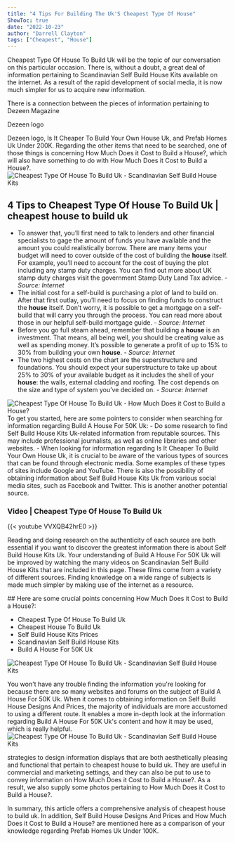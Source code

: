 ```yaml
---
title: "4 Tips For Building The Uk'S Cheapest Type Of House"
ShowToc: true 
date: "2022-10-23"
author: "Darrell Clayton" 
tags: ["Cheapest", "House"]
---
```


Cheapest Type Of House To Build Uk will be the topic of our conversation on this particular occasion. There is, without a doubt, a great deal of information pertaining to Scandinavian Self Build House Kits available on the internet. As a result of the rapid development of social media, it is now much simpler for us to acquire new information.

There is a connection between the pieces of information pertaining to Dezeen Magazine

Dezeen logo




Dezeen logo, Is It Cheaper To Build Your Own House Uk, and Prefab Homes Uk Under 200K. Regarding the other items that need to be searched, one of those things is concerning How Much Does it Cost to Build a House?, which will also have something to do with How Much Does it Cost to Build a House?.
<img loading="lazy" src="https://hips.hearstapps.com/vidthumb/57ddd782-a4f5-4b11-955b-71c5c1b99fe7/thumb_1280x720_00001_1573130832_4972.jpg?crop=0.872xw:0.775xh;0.119xw,0.117xh&resize=1200:*" onerror="this.onerror=null;this.src='https://blogger.googleusercontent.com/img/a/AVvXsEhe7F7TRXHtjiKvHb5vS7DmnxvpHiDyoYyYvm1nHB3Qp2_w3BnM6A2eq4v7FYxCC9bfZt3a9vIMtAYEKUiaDQbHMg-ViyGmRIj39MLp0bGFfgfYw1Dc9q_H-T0wiTm3l0Uq42dETrN9eC8aGJ9_IORZsxST1AcLR7np1koOfcc7tnHa4S8Mwz_xD9d0=s16000';" alt="Cheapest Type Of House To Build Uk - Scandinavian Self Build House Kits" >

## 4 Tips to Cheapest Type Of House To Build Uk | cheapest house to build uk
-   To answer that, you’ll first need to talk to lenders and other financial specialists to gage the amount of funds you have available and the amount you could realistically borrow. There are many items your budget will need to cover outside of the cost of building the **house** itself. For example, you’ll need to account for the cost of buying the plot including any stamp duty charges. You can find out more about UK stamp duty charges visit the government Stamp Duty Land Tax advice. - <cite>Source: Internet</cite>
-   The initial cost for a self-build is purchasing a plot of land to build on. After that first outlay, you’ll need to focus on finding funds to construct the **house** itself. Don’t worry, it is possible to get a mortgage on a self-build that will carry you through the process. You can read more about those in our helpful self-build mortgage guide. - <cite>Source: Internet</cite>
-   Before you go full steam ahead, remember that building a **house** is an investment. That means, all being well, you should be creating value as well as spending money. It’s possible to generate a profit of up to 15% to 30% from building your own **house**. - <cite>Source: Internet</cite>
-   The two highest costs on the chart are the superstructure and foundations. You should expect your superstructure to take up about 25% to 30% of your available budget as it includes the shell of your **house**: the walls, external cladding and roofing. The cost depends on the size and type of system you’ve decided on. - <cite>Source: Internet</cite>


<img loading="lazy" src="https://hips.hearstapps.com/hmg-prod.s3.amazonaws.com/images/tawstock-castle-exterior-1582902317.jpg?crop=1.00xw:0.753xh;0,0.247xh&resize=1200:*" onerror="this.onerror=null;this.src='https://blogger.googleusercontent.com/img/a/AVvXsEhe7F7TRXHtjiKvHb5vS7DmnxvpHiDyoYyYvm1nHB3Qp2_w3BnM6A2eq4v7FYxCC9bfZt3a9vIMtAYEKUiaDQbHMg-ViyGmRIj39MLp0bGFfgfYw1Dc9q_H-T0wiTm3l0Uq42dETrN9eC8aGJ9_IORZsxST1AcLR7np1koOfcc7tnHa4S8Mwz_xD9d0=s16000';" alt="Cheapest Type Of House To Build Uk - How Much Does it Cost to Build a House?" >
To get you started, here are some pointers to consider when searching for information regarding Build A House For 50K Uk:
- Do some research to find Self Build House Kits Uk-related information from reputable sources. This may include professional journalists, as well as online libraries and other websites.
- When looking for information regarding Is It Cheaper To Build Your Own House Uk, it is crucial to be aware of the various types of sources that can be found through electronic media. Some examples of these types of sites include Google and YouTube. There is also the possibility of obtaining information about Self Build House Kits Uk from various social media sites, such as Facebook and Twitter. This is another another potential source.

### Video | Cheapest Type Of House To Build Uk
{{< youtube VVXQB42hrE0 >}} 


Reading and doing research on the authenticity of each source are both essential if you want to discover the greatest information there is about Self Build House Kits Uk.
Your understanding of Build A House For 50K Uk will be improved by watching the many videos on Scandinavian Self Build House Kits that are included in this page. These films come from a variety of different sources. Finding knowledge on a wide range of subjects is made much simpler by making use of the internet as a resource.
<script async="async" data-cfasync="false" src="//normallydemandedalter.com/fe63df3c5408708b15d8dc3d9b206b31/invoke.js"></script>
<div id="container-fe63df3c5408708b15d8dc3d9b206b31"></div>
## Here are some crucial points concerning How Much Does it Cost to Build a House?:

- Cheapest Type Of House To Build Uk
- Cheapest House To Build Uk
- Self Build House Kits Prices
- Scandinavian Self Build House Kits
- Build A House For 50K Uk

 <img loading="lazy" src="http://2.bp.blogspot.com/_O96JA2G5zFY/SH9dmzYJzKI/AAAAAAAAAKA/X5aR8ANShfw/s400/juzd-holts-logo.gif" onerror="this.onerror=null;this.src='https://blogger.googleusercontent.com/img/a/AVvXsEhe7F7TRXHtjiKvHb5vS7DmnxvpHiDyoYyYvm1nHB3Qp2_w3BnM6A2eq4v7FYxCC9bfZt3a9vIMtAYEKUiaDQbHMg-ViyGmRIj39MLp0bGFfgfYw1Dc9q_H-T0wiTm3l0Uq42dETrN9eC8aGJ9_IORZsxST1AcLR7np1koOfcc7tnHa4S8Mwz_xD9d0=s16000';" alt="Cheapest Type Of House To Build Uk - Scandinavian Self Build House Kits" >

You won't have any trouble finding the information you're looking for because there are so many websites and forums on the subject of Build A House For 50K Uk.
When it comes to obtaining information on Self Build House Designs And Prices, the majority of individuals are more accustomed to using a different route. It enables a more in-depth look at the information regarding Build A House For 50K Uk's content and how it may be used, which is really helpful.
<img loading="lazy" src="https://www.stevewilliamskitchens.co.uk/wp-content/uploads/2016/07/32-amazing-deck-lighting-ideas-which-add-a-charm-to-your-house-2.jpg" onerror="this.onerror=null;this.src='https://blogger.googleusercontent.com/img/a/AVvXsEhe7F7TRXHtjiKvHb5vS7DmnxvpHiDyoYyYvm1nHB3Qp2_w3BnM6A2eq4v7FYxCC9bfZt3a9vIMtAYEKUiaDQbHMg-ViyGmRIj39MLp0bGFfgfYw1Dc9q_H-T0wiTm3l0Uq42dETrN9eC8aGJ9_IORZsxST1AcLR7np1koOfcc7tnHa4S8Mwz_xD9d0=s16000';" alt="Cheapest Type Of House To Build Uk - Scandinavian Self Build House Kits" >

strategies to design information displays that are both aesthetically pleasing and functional that pertain to cheapest house to build uk. They are useful in commercial and marketing settings, and they can also be put to use to convey information on How Much Does it Cost to Build a House?. As a result, we also supply some photos pertaining to How Much Does it Cost to Build a House?.

In summary, this article offers a comprehensive analysis of cheapest house to build uk. In addition, Self Build House Designs And Prices and How Much Does it Cost to Build a House? are mentioned here as a comparison of your knowledge regarding Prefab Homes Uk Under 100K.

	


